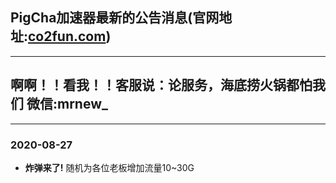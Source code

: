 ## PigCha加速器最新的公告消息(官网地址:[co2fun.com](http://cofun.com))
***
## 啊啊！！看我！！客服说：论服务，海底捞火锅都怕我们 微信:mrnew_
***
### **2020-08-27**
- **炸弹来了!** 随机为各位老板增加流量10~30G
